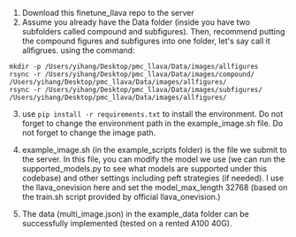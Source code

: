 1. Download this finetune_llava repo to the server
2. Assume you already have the Data folder (inside you have two subfolders called compound and subfigures).
Then, recommend putting the compound figures and subfigures into one folder, let's say call it allfigrues. using the command:
```
mkdir -p /Users/yihang/Desktop/pmc_llava/Data/images/allfigures
rsync -r /Users/yihang/Desktop/pmc_llava/Data/images/compound/ /Users/yihang/Desktop/pmc_llava/Data/images/allfigures/
rsync -r /Users/yihang/Desktop/pmc_llava/Data/images/subfigures/ /Users/yihang/Desktop/pmc_llava/Data/images/allfigures/
```
3.  use ```pip install -r requirements.txt``` to install the environment. Do not forget to change the environment path in the example_image.sh file. Do not forget to change the image path. 
4. example_image.sh (in the example_scripts folder) is the file we submit to the server. In this file, you can modify the model we use (we can run the supported_models.py to see what models are supported under this codebase) and other settings including peft strategies (if needed).
I use the llava_onevision here and set the model_max_length 32768 (based on the train.sh script provided by official llava_onevision.)


5.  The data (multi_image.json) in the example_data folder can be successfully implemented (tested on a rented A100 40G).


 
